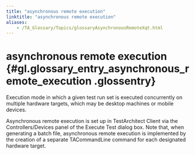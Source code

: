 ```yaml
--- 
title: "asynchronous remote execution"
linktitle: "asynchronous remote execution"
aliases: 
    - /TA_Glossary/Topics/glossaryAsynchronousRemoteXqt.html
---
```

# asynchronous remote execution {#gl.glossary_entry_asynchronous_remote_execution .glossentry}

Execution mode in which a given test run set is executed concurrently on multiple hardware targets, which may be desktop machines or mobile devices.

Asynchronous remote execution is set up in TestArchitect Client via the Controllers/Devices panel of the Execute Test dialog box. Note that, when generating a batch file, asynchronous remote execution is implemented by the creation of a separate TACommandLine command for each designated hardware target.

